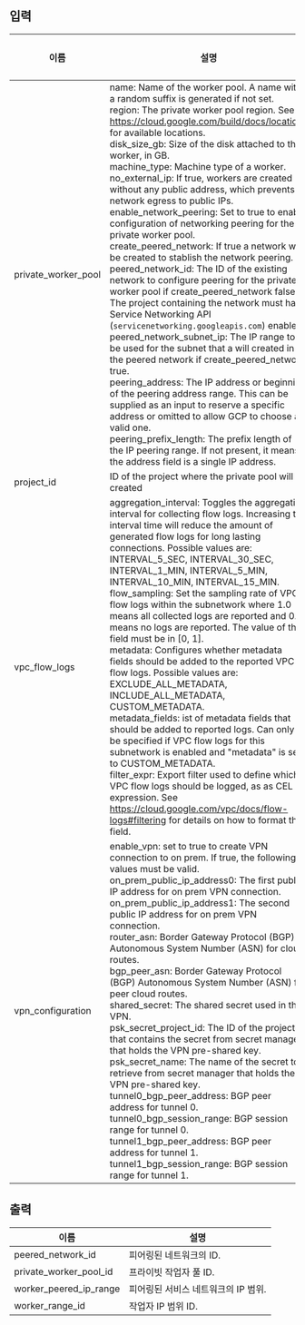 <!-- BEGINNING OF PRE-COMMIT-TERRAFORM DOCS HOOK -->
## 입력

| 이름 | 설명 | 유형 | 기본값 | 필수 |
|------|-------------|------|---------|:--------:|
| private\_worker\_pool | name: Name of the worker pool. A name with a random suffix is generated if not set.<br>  region: The private worker pool region. See https://cloud.google.com/build/docs/locations for available locations.<br>  disk\_size\_gb: Size of the disk attached to the worker, in GB.<br>  machine\_type: Machine type of a worker.<br>  no\_external\_ip: If true, workers are created without any public address, which prevents network egress to public IPs.<br>  enable\_network\_peering: Set to true to enable configuration of networking peering for the private worker pool.<br>  create\_peered\_network: If true a network will be created to stablish the network peering.<br>  peered\_network\_id: The ID of the existing network to configure peering for the private worker pool if create\_peered\_network false. The project containing the network must have Service Networking API (`servicenetworking.googleapis.com`) enabled.<br>  peered\_network\_subnet\_ip: The IP range to be used for the subnet that a will created in the peered network if create\_peered\_network true.<br>  peering\_address: The IP address or beginning of the peering address range. This can be supplied as an input to reserve a specific address or omitted to allow GCP to choose a valid one.<br>  peering\_prefix\_length: The prefix length of the IP peering range. If not present, it means the address field is a single IP address. | <pre>object({<br>    name                     = optional(string, "")<br>    region                   = optional(string, "us-central1")<br>    disk_size_gb             = optional(number, 100)<br>    machine_type             = optional(string, "e2-medium")<br>    no_external_ip           = optional(bool, false)<br>    enable_network_peering   = optional(bool, false)<br>    create_peered_network    = optional(bool, false)<br>    peered_network_id        = optional(string, "")<br>    peered_network_subnet_ip = optional(string, "")<br>    peering_address          = optional(string, null)<br>    peering_prefix_length    = optional(number, 24)<br>  })</pre> | `{}` | no |
| project\_id | ID of the project where the private pool will be created | `string` | n/a | yes |
| vpc\_flow\_logs | aggregation\_interval: Toggles the aggregation interval for collecting flow logs. Increasing the interval time will reduce the amount of generated flow logs for long lasting connections. Possible values are: INTERVAL\_5\_SEC, INTERVAL\_30\_SEC, INTERVAL\_1\_MIN, INTERVAL\_5\_MIN, INTERVAL\_10\_MIN, INTERVAL\_15\_MIN.<br>  flow\_sampling: Set the sampling rate of VPC flow logs within the subnetwork where 1.0 means all collected logs are reported and 0.0 means no logs are reported. The value of the field must be in [0, 1].<br>  metadata: Configures whether metadata fields should be added to the reported VPC flow logs. Possible values are: EXCLUDE\_ALL\_METADATA, INCLUDE\_ALL\_METADATA, CUSTOM\_METADATA.<br>  metadata\_fields: ist of metadata fields that should be added to reported logs. Can only be specified if VPC flow logs for this subnetwork is enabled and "metadata" is set to CUSTOM\_METADATA.<br>  filter\_expr: Export filter used to define which VPC flow logs should be logged, as as CEL expression. See https://cloud.google.com/vpc/docs/flow-logs#filtering for details on how to format this field. | <pre>object({<br>    aggregation_interval = optional(string, "INTERVAL_5_SEC")<br>    flow_sampling        = optional(string, "0.5")<br>    metadata             = optional(string, "INCLUDE_ALL_METADATA")<br>    metadata_fields      = optional(list(string), [])<br>    filter_expr          = optional(string, "true")<br>  })</pre> | `{}` | no |
| vpn\_configuration | enable\_vpn: set to true to create VPN connection to on prem. If true, the following values must be valid.<br>  on\_prem\_public\_ip\_address0: The first public IP address for on prem VPN connection.<br>  on\_prem\_public\_ip\_address1: The second public IP address for on prem VPN connection.<br>  router\_asn: Border Gateway Protocol (BGP) Autonomous System Number (ASN) for cloud routes.<br>  bgp\_peer\_asn: Border Gateway Protocol (BGP) Autonomous System Number (ASN) for peer cloud routes.<br>  shared\_secret: The shared secret used in the VPN.<br>  psk\_secret\_project\_id: The ID of the project that contains the secret from secret manager that holds the VPN pre-shared key.<br>  psk\_secret\_name: The name of the secret to retrieve from secret manager that holds the VPN pre-shared key.<br>  tunnel0\_bgp\_peer\_address: BGP peer address for tunnel 0.<br>  tunnel0\_bgp\_session\_range: BGP session range for tunnel 0.<br>  tunnel1\_bgp\_peer\_address: BGP peer address for tunnel 1.<br>  tunnel1\_bgp\_session\_range: BGP session range for tunnel 1. | <pre>object({<br>    enable_vpn                 = optional(bool, false)<br>    on_prem_public_ip_address0 = optional(string, "")<br>    on_prem_public_ip_address1 = optional(string, "")<br>    router_asn                 = optional(number, 64515)<br>    bgp_peer_asn               = optional(number, 64513)<br>    psk_secret_project_id      = optional(string, "")<br>    psk_secret_name            = optional(string, "")<br>    tunnel0_bgp_peer_address   = optional(string, "")<br>    tunnel0_bgp_session_range  = optional(string, "")<br>    tunnel1_bgp_peer_address   = optional(string, "")<br>    tunnel1_bgp_session_range  = optional(string, "")<br>  })</pre> | `{}` | no |

## 출력

| 이름 | 설명 |
|------|-------------|
| peered\_network\_id | 피어링된 네트워크의 ID. |
| private\_worker\_pool\_id | 프라이빗 작업자 풀 ID. |
| worker\_peered\_ip\_range | 피어링된 서비스 네트워크의 IP 범위. |
| worker\_range\_id | 작업자 IP 범위 ID. |

<!-- END OF PRE-COMMIT-TERRAFORM DOCS HOOK -->
